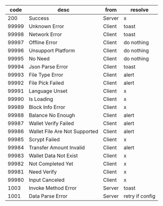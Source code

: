 code | desc | from | resolve
-|-|-|-
200 | Success | Server | x
99999 | Unknown Error | Client | toast
99998 | Network Error | Client | toast
99997 | Offline Error | Client | do nothing
99996 | Unsupport Platform | Client | do nothing
99995 | No Need | Client | do nothing
99994 | Json Parse Error | Client | toast
99993 | File Type Error | Client | alert
99992 | File Pick Failed | Client | alert
99991 | Language Unset | Client | x
99990 | Is Loading | Client | x
99989 | Block Info Error | Client | x
99988 | Balance No Enough | Client | alert
99987 | Wallet Verify Failed | Client | alert
99986 | Wallet File Are Not Supported | Client | alert
99985 | Scrypt Failed | Client | x
99984 | Transfer Amount Invalid | Client | alert
99983 | Wallet Data Not Exist | Client | x
99982 | Not Completed Yet | Client | x
99981 | Need Verify | Client | x
99980 | Input Canceled | Client | x
1003 | Invoke Method Error | Server | toast
1001 | Data Parse Error | Server | retry if config
